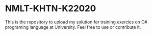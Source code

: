 # NMLT-KHTN-K22020
This is the repository to upload my solution for training exercies on C# programing language at University.
Feel free to use or contribute it.
